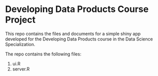 Developing Data Products Course Project
==================================

This repo contains the files and documents for a simple shiny app developed for the Developing Data Products course in the Data Science Specialization.

The repo contains the following files:

1. ui.R 
2. server.R 
